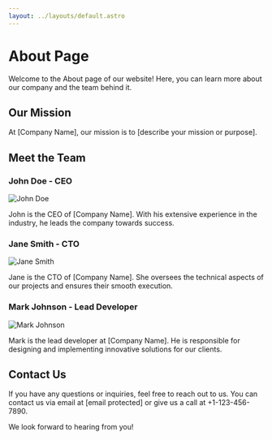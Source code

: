 ```yaml
---
layout: ../layouts/default.astro
---
```


# About Page

Welcome to the About page of our website! Here, you can learn more about our company and the team behind it.

## Our Mission

At [Company Name], our mission is to [describe your mission or purpose].

## Meet the Team

### John Doe - CEO

![John Doe](/images/john-doe.jpg)

John is the CEO of [Company Name]. With his extensive experience in the industry, he leads the company towards success.

### Jane Smith - CTO

![Jane Smith](/images/jane-smith.jpg)

Jane is the CTO of [Company Name]. She oversees the technical aspects of our projects and ensures their smooth execution.

### Mark Johnson - Lead Developer

![Mark Johnson](/images/mark-johnson.jpg)

Mark is the lead developer at [Company Name]. He is responsible for designing and implementing innovative solutions for our clients.

## Contact Us

If you have any questions or inquiries, feel free to reach out to us. You can contact us via email at [email protected] or give us a call at +1-123-456-7890.

We look forward to hearing from you!
